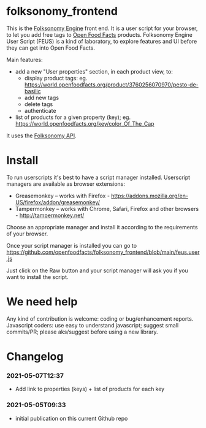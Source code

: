# folksonomy_frontend
This is the [Folksonomy Engine](https://wiki.openfoodfacts.org/Folksonomy_Engine) front end. It is a user script for your browser, to let you add free tags to [Open Food Facts](https://world.openfoodfacts.org/)  products. Folksonomy Engine User Script (FEUS) is a kind of laboratory, to explore features and UI before they can get into Open Food Facts.

Main features:
* add a new "User properties" section, in each product view, to:
  * display product tags: eg. https://world.openfoodfacts.org/product/3760256070970/pesto-de-basilic
  * add new tags
  * delete tags
  * authenticate
* list of products for a given property (key); eg. https://world.openfoodfacts.org/key/color_Of_The_Cap

It uses the [Folksonomy API](https://github.com/openfoodfacts/folksonomy_api).

# Install
To run userscripts it's best to have a script manager installed. Userscript managers are available as browser extensions:

* Greasemonkey  – works with Firefox - https://addons.mozilla.org/en-US/firefox/addon/greasemonkey/
* Tampermonkey  – works with Chrome, Safari, Firefox and other browsers - http://tampermonkey.net/

Choose an appropriate manager and install it according to the requirements of your browser.

Once your script manager is installed you can go to https://github.com/openfoodfacts/folksonomy_frontend/blob/main/feus.user.js

Just click on the Raw button and your script manager will ask you if you want to install the script.

# We need help
Any kind of contribution is welcome: coding or bug/enhancement reports.
Javascript coders: use easy to understand javascript; suggest small commits/PR; please aks/suggest before using a new library.

# Changelog
### 2021-05-07T12:37
* Add link to properties (keys) + list of products for each key
### 2021-05-05T09:33
* initial publication on this current Github repo
